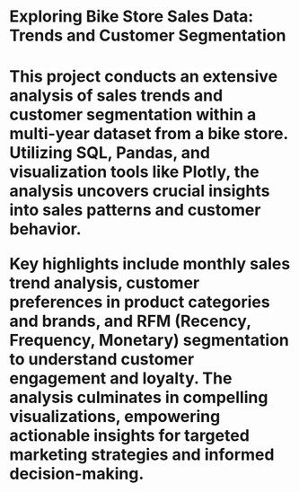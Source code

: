 <h1>Exploring Bike Store Sales Data: Trends and Customer Segmentation<h1>

This project conducts an extensive analysis of sales trends and customer segmentation within a multi-year dataset from a bike store. Utilizing SQL, Pandas, and visualization tools like Plotly, the analysis uncovers crucial insights into sales patterns and customer behavior.

Key highlights include monthly sales trend analysis, customer preferences in product categories and brands, and RFM (Recency, Frequency, Monetary) segmentation to understand customer engagement and loyalty. The analysis culminates in compelling visualizations, empowering actionable insights for targeted marketing strategies and informed decision-making.
